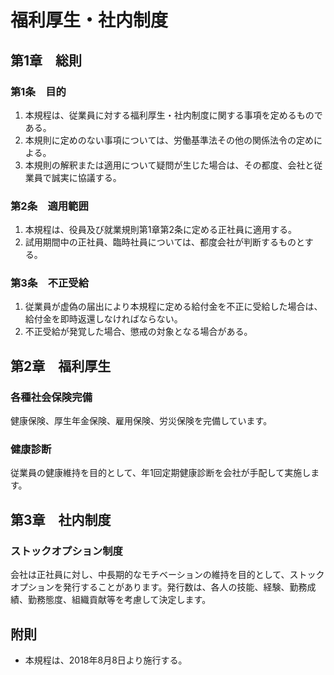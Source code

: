 # 福利厚生・社内制度

## 第1章　総則

### 第1条　目的

1. 本規程は、従業員に対する福利厚生・社内制度に関する事項を定めるものである。
2. 本規則に定めのない事項については、労働基準法その他の関係法令の定めによる。
3. 本規則の解釈または適用について疑問が生じた場合は、その都度、会社と従業員で誠実に協議する。

### 第2条　適用範囲

1. 本規程は、役員及び就業規則第1章第2条に定める正社員に適用する。
2. 試用期間中の正社員、臨時社員については、都度会社が判断するものとする。

### 第3条　不正受給

1. 従業員が虚偽の届出により本規程に定める給付金を不正に受給した場合は、給付金を即時返還しなければならない。
2. 不正受給が発覚した場合、懲戒の対象となる場合がある。

## 第2章　福利厚生

### 各種社会保険完備

健康保険、厚生年金保険、雇用保険、労災保険を完備しています。

### 健康診断

従業員の健康維持を目的として、年1回定期健康診断を会社が手配して実施します。

## 第3章　社内制度

### ストックオプション制度

会社は正社員に対し、中長期的なモチベーションの維持を目的として、ストックオプションを発行することがあります。発行数は、各人の技能、経験、勤務成績、勤務態度、組織貢献等を考慮して決定します。

## 附則

* 本規程は、2018年8月8日より施行する。
